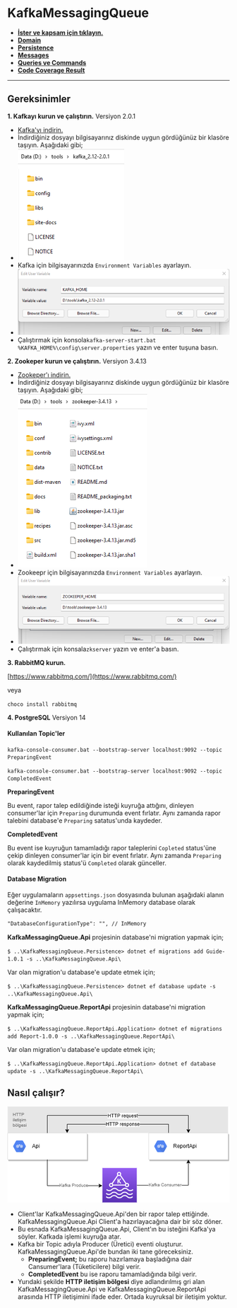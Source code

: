 ﻿# KafkaMessagingQueue
- **[İster ve kapsam için tıklayın.](docs/README.MD)**
- **[Domain](docs/DOMAIN.MD)**
- **[Persistence](docs/PERSISTENCE.MD)**
- **[Messages](docs/MESSAGES.MD)**
- **[Queries ve Commands](docs/QUERIES_COMMANDS.MD)**
- **[Code Coverage Result](docs/CODE_COVERAGE.MD)**
___
## Gereksinimler
**1. Kafkayı kurun ve çalıştırın.** Versiyon 2.0.1
- [Kafka'yı indirin.](https://kafka.apache.org/downloads)
- İndirdiğiniz dosyayı bilgisayarınız diskinde uygun gördüğünüz bir klasöre taşıyın. Aşağıdaki gibi;
- ![alt text](docs/kafka_folder.png "Kafka")
- Kafka için bilgisayarınızda `Environment Variables` ayarlayın.
- ![alt text](docs/kafka_variables.png "kafka variables")
- Çalıştırmak için konsola`kafka-server-start.bat %KAFKA_HOME%\config\server.properties` yazın ve enter tuşuna basın.

**2. Zookeper kurun ve çalıştırın.** Versiyon 3.4.13
- [Zookeper'ı indirin.](https://zookeeper.apache.org/releases.html)
- İndirdiğiniz dosyayı bilgisayarınız diskinde uygun gördüğünüz bir klasöre taşıyın. Aşağıdaki gibi;
- ![alt text](docs/zookeeper_folder.png "Zookeeper")
- Zookeepr için bilgisayarınızda `Environment Variables` ayarlayın.
- ![alt text](docs/zookeeper_variables.png "zookeeper variables")
- Çalıştırmak için konsala`zkserver` yazın ve enter'a basın.

**3. RabbitMQ kurun.**

[https://www.rabbitmq.com/](https://www.rabbitmq.com/)

veya

`choco install rabbitmq`

**4. PostgreSQL** Versiyon 14


#### Kullanılan Topic'ler

`kafka-console-consumer.bat --bootstrap-server localhost:9092 --topic PreparingEvent`

`kafka-console-consumer.bat --bootstrap-server localhost:9092 --topic CompletedEvent`

**PreparingEvent**

Bu event, rapor talep edildiğinde isteği kuyruğa attığını, dinleyen consumer'lar için `Preparing` durumunda event fırlatır. Aynı zamanda rapor talebini database'e `Preparing` satatus'unda kaydeder.

**CompletedEvent**

Bu event ise kuyruğun tamamladığı rapor taleplerini `Copleted` status'üne çekip dinleyen consumer'lar için bir event fırlatır. Aynı zamanda `Preparing` olarak kaydedilmiş status'ü `Completed` olarak günceller.

#### Database Migration

Eğer uygulamaların `appsettings.json` dosyasında bulunan aşağıdaki alanın değerine `InMemory` yazılırsa uygulama InMemory database olarak çalışacaktır.
```xml
"DatabaseConfigurationType": "", // InMemory
```

**KafkaMessagingQueue.Api** projesinin database'ni migration yapmak için;

`$ ..\KafkaMessagingQueue.Persistence> dotnet ef migrations add Guide-1.0.1 -s ..\KafkaMessagingQueue.Api\`

Var olan migration'u database'e update etmek için;

`$ ..\KafkaMessagingQueue.Persistence> dotnet ef database update -s ..\KafkaMessagingQueue.Api\`


**KafkaMessagingQueue.ReportApi** projesinin database'ni migration yapmak için;

`$ ..\KafkaMessagingQueue.ReportApi.Application> dotnet ef migrations add Report-1.0.0 -s ..\KafkaMessagingQueue.ReportApi\`

Var olan migration'u database'e update etmek için;

`$ ..\KafkaMessagingQueue.ReportApi.Application> dotnet ef database update -s ..\KafkaMessagingQueue.ReportApi\`

## Nasıl çalışır?

![alt text](docs/how_does_it_work.png "Nasıl çalışır")
- Client'lar KafkaMessagingQueue.Api'den bir rapor talep ettiğinde. KafkaMessagingQueue.Api Client'a hazırlayacağına dair bir söz döner.
- Bu esnada KafkaMessagingQueue.Api, Client'ın bu isteğini Kafka'ya söyler. Kafkada işlemi kuyruğa atar.
- Kafka bir Topic adıyla Producer (Üretici) eventi oluşturur. KafkaMessagingQueue.Api'de bundan iki tane göreceksiniz.
  - **PreparingEvent;** bu raporu hazırlamaya başladığına dair Cansumer'lara (Tüketicilere) bilgi verir.
  - **CompletedEvent** bu ise raporu tamamladığında bilgi verir.
- Yurıdaki şekilde **HTTP iletişim bölgesi** diye adlandırılmış gri alan KafkaMessagingQueue.Api ve KafkaMessagingQueue.ReportApi arasında HTTP iletişimini ifade eder. Ortada kuyruksal bir iletişim yoktur.